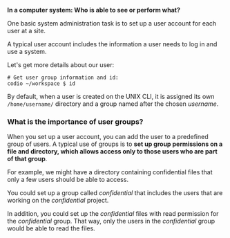 __In a computer system: Who is able to see or perform what?__

One basic system administration task is to set up a user account for each user at a site.

A typical user account includes the information a user needs to log in and use a system.

Let's get more details about our user:

```
# Get user group information and id:
codio ~/workspace $ id
```

By default, when a user is created on the UNIX CLI, it is assigned its own `/home/username/` directory and a group named after the chosen _username_.

### What is the importance of user groups?

When you set up a user account, you can add the user to a predefined group of users. A typical use of groups is to __set up group permissions on a file and directory, which allows access only to those users who are part of that group__.

For example, we might have a directory containing confidential files that only a few users should be able to access. 

You could set up a group called _confidential_ that includes the users that are working on the _confidential_ project. 

In addition, you could set up the _confidential_ files with read permission for the _confidential_ group. That way, only the users in the _confidential_ group would be able to read the files.